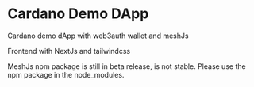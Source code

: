 # Cardano Demo DApp
Cardano demo dApp with web3auth wallet and meshJs

Frontend with NextJs and tailwindcss


MeshJs npm package is still in beta release, is not stable. Please use the npm package in the node_modules.
